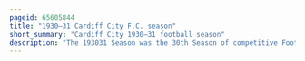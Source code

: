 ```yaml
---
pageid: 65605844
title: "1930–31 Cardiff City F.C. season"
short_summary: "Cardiff City 1930–31 football season"
description: "The 193031 Season was the 30th Season of competitive Football played by cardiff City F. C. It was the second Season of the Football Team in the second Division of the Football League since being relegated from the first Division in the 1928-29 Season. They finished Bottom of the second Division after winning only 8 of their 42 League Matches and scoring the fewest Goals in the League they were relegated to the third Division South."
---
```

